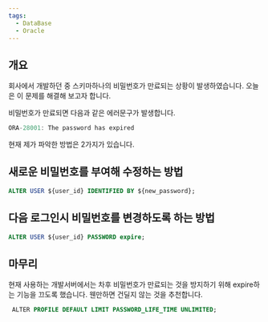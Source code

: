 ```yaml
---
tags:
  - DataBase
  - Oracle
---
```

## 개요
회사에서 개발하던 중 스키마하나의 비밀번호가 만료되는 상황이 발생하였습니다.
오늘은 이 문제를 해결해 보고자 합니다.

비밀번호가 만료되면 다음과 같은 에러문구가 발생합니다.
```java
ORA-28001: The password has expired
```

현재 제가 파악한 방법은 2가지가 있습니다.

## 새로운 비밀번호를 부여해 수정하는 방법
```sql
ALTER USER ${user_id} IDENTIFIED BY ${new_password};
```

## 다음 로그인시 비밀번호를 변경하도록 하는 방법
```sql
ALTER USER ${user_id} PASSWORD expire;
```

## 마무리
현재 사용하는 개발서버에서는 차후 비밀번호가 만료되는 것을 방지하기 위해 expire하는 기능을 끄도록 했습니다. 웬만하면 건딜지 않는 것을 추천합니다.
```sql
 ALTER PROFILE DEFAULT LIMIT PASSWORD_LIFE_TIME UNLIMITED;
```